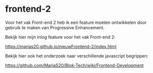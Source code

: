 # frontend-2 

Voor het vak Front-end 2 heb ik een feature moeten ontwikkelen door gebruik te maken van Progressive Enhancement. 

Bekijk hier mijn inlog feature voor het vak Front-end 2:

https://marias20.github.io/nieuwFrontend-2/index.html

Bekijk hier ook het onderzoek naar verschillende javascript begrippen:

https://github.com/MariaS20/Blok-Tech/wiki/Frontend-Development


